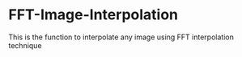 # FFT-Image-Interpolation
This is the function to interpolate any image using FFT interpolation technique
